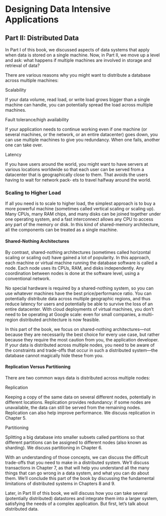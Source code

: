 # Designing Data Intensive Applications
## Part II: Distributed Data

In Part I of this book, we discussed aspects of data systems that apply when data is stored on a single machine. Now, in
Part II, we move up a level and ask: what happens if multiple machines are involved in storage and retrieval of data?

There are various reasons why you might want to distribute a database across multiple machines:

Scalability

If your data volume, read load, or write load grows bigger than a single machine can handle, you can potentially spread
the load across multiple machines.

Fault tolerance/high availability

If your application needs to continue working even if one machine (or several machines, or the network, or an entire
datacenter) goes down, you can use multiple machines to give you redundancy. When one fails, another one can take
over.

Latency

If you have users around the world, you might want to have servers at various locations worldwide so that each user can
be served from a datacenter that is geographically close to them. That avoids the users having to wait for network
pack‐ ets to travel halfway around the world.

### Scaling to Higher Load
If all you need is to scale to higher load, the simplest approach is to buy a more powerful machine (sometimes called
vertical scaling or scaling up). Many CPUs, many RAM chips, and many disks can be joined together under one operating
system, and a fast interconnect allows any CPU to access any part of the memory or disk. In this kind of shared-memory
architecture, all the components can be treated as a single machine.

#### Shared-Nothing Architectures
By contrast, shared-nothing architectures (sometimes called horizontal scaling or scaling out) have gained a lot of
popularity. In this approach, each machine or virtual machine running the database software is called a node. Each node
uses its CPUs, RAM, and disks independently. Any coordination between nodes is done at the software level, using a
conventional network.

No special hardware is required by a shared-nothing system, so you can use whatever machines have the best
price/performance ratio. You can potentially distribute data across multiple geographic regions, and thus reduce latency
for users and potentially be able to survive the loss of an entire datacenter. With cloud deployments of virtual
machines, you don’t need to be operating at Google scale: even for small companies, a multi-region distributed
architecture is now feasible.

In this part of the book, we focus on shared-nothing architectures—not because they are necessarily the best choice for
every use case, but rather because they require the most caution from you, the application developer. If your data is
distributed across multiple nodes, you need to be aware of the constraints and trade-offs that occur in such a
distributed system—the database cannot magically hide these from you.

#### Replication Versus Partitioning
There are two common ways data is distributed across multiple nodes:

Replication

Keeping a copy of the same data on several different nodes, potentially in different locations. Replication provides
redundancy: if some nodes are unavailable, the data can still be served from the remaining nodes. Replication can also
help improve performance. We discuss replication in Chapter 5.

Partitioning

Splitting a big database into smaller subsets called partitions so that different partitions can be assigned to
different nodes (also known as sharding). We discuss partitioning in Chapter 6.

With an understanding of those concepts, we can discuss the difficult trade-offs that you need to make in a distributed
system. We’ll discuss transactions in Chapter 7, as that will help you understand all the many things that can go wrong
in a data system, and what you can do about them. We’ll conclude this part of the book by discussing the fundamental
limitations of distributed systems in Chapters 8 and 9.

Later, in Part III of this book, we will discuss how you can take several (potentially distributed) datastores and
integrate them into a larger system, satisfying the needs of a complex application. But first, let’s talk about
distributed data.
